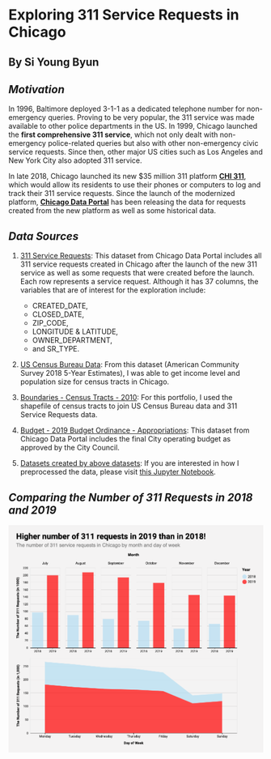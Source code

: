 # Exploring 311 Service Requests in Chicago
## By Si Young Byun

## *Motivation*

In 1996, Baltimore deployed 3-1-1 as a dedicated telephone number for
non-emergency queries. Proving to be very popular, the 311 service was made
available to other police departments in the US. In 1999, Chicago launched the
__first comprehensive 311 service__, which not only dealt with non-emergency
police-related queries but also with other non-emergency civic service requests.
Since then, other major US cities such as Los Angeles and New York City also
adopted 311 service.

In late 2018, Chicago launched its new $35 million 311 platform [__CHI 311__](
https://311.chicago.gov/s/?language=en_US), which would allow its residents to
use their phones or computers to log and track their 311 service requests. Since
the launch of the modernized platform, [__Chicago Data Portal__](
https://data.cityofchicago.org/Service-Requests/311-Service-Requests/v6vf-nfxy) 
has been releasing the data for requests created from the new platform as well
as some historical data. 

## *Data Sources*

1. [311 Service Requests](https://data.cityofchicago.org/Service-Requests/311-Service-Requests/v6vf-nfxy): This dataset from Chicago Data Portal includes all 311 service
requests created in Chicago after the launch of the new 311 service as well as
some requests that were created before the launch. Each row represents a service 
request. Although it has 37 columns, the variables that are of interest for the
exploration include:
    - CREATED_DATE,
    - CLOSED_DATE,
    - ZIP_CODE,
    - LONGITUDE & LATITUDE,
    - OWNER_DEPARTMENT,
    - and SR_TYPE. 

2. [US Census Bureau Data](https://www.census.gov/):
From this dataset (American Community Survey 2018 5-Year Estimates),
I was able to get income level and population size for census tracts in Chicago.

3. [Boundaries - Census Tracts - 2010](https://data.cityofchicago.org/Facilities-Geographic-Boundaries/Boundaries-Census-Tracts-2010/5jrd-6zik):
For this portfolio, I used the shapefile of census tracts to join US Census
Bureau data and 311 Service Requests data.

4. [Budget - 2019 Budget Ordinance - Appropriations](https://data.cityofchicago.org/Administration-Finance/Budget-2019-Budget-Ordinance-Appropriations/h9rt-tsn7):
This dataset from Chicago Data Portal includes the final City operating budget as approved by the City Council.

5. [Datasets created by above datasets](https://github.com/siyoungbyun/311-requests-dataviz/tree/master/data): If you are interested in how I preprocessed the data, please visit [this Jupyter Notebook](https://github.com/siyoungbyun/311-requests-dataviz/blob/master/data_preprocessing.ipynb).

## *Comparing the Number of 311 Requests in 2018 and 2019*

![request_count](../img/request_number_viz.png)
 

